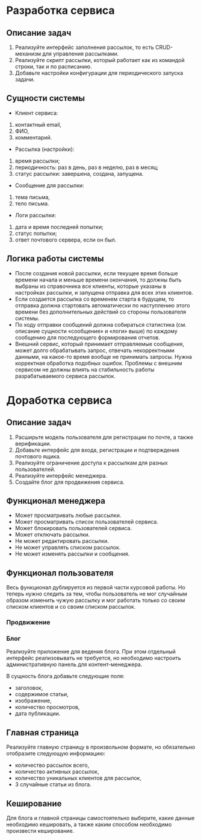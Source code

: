 # Разработка сервиса
## Описание задач

1. Реализуйте интерфейс заполнения рассылок, то есть CRUD-механизм для управления рассылками.
2. Реализуйте скрипт рассылки, который работает как из командой строки, так и по расписанию.
3. Добавьте настройки конфигурации для периодического запуска задачи.

## Сущности системы
* Клиент сервиса:
1. контактный email,
2. ФИО,
3. комментарий.
* Рассылка (настройки):
1. время рассылки;
2. периодичность: раз в день, раз в неделю, раз в месяц;
3. статус рассылки: завершена, создана, запущена.
* Сообщение для рассылки:
1. тема письма,
2. тело письма.
* Логи рассылки:
1. дата и время последней попытки;
2. статус попытки;
3. ответ почтового сервера, если он был.

## Логика работы системы
* После создания новой рассылки, если текущее время больше времени начала и меньше времени окончания, то должны быть выбраны из справочника все клиенты, которые указаны в настройках рассылки, и запущена отправка для всех этих клиентов.
* Если создается рассылка со временем старта в будущем, то отправка должна стартовать автоматически по наступлению этого времени без дополнительных действий со стороны пользователя системы.
* По ходу отправки сообщений должна собираться статистика (см. описание сущности «сообщение» и «логи» выше) по каждому сообщению для последующего формирования отчетов.
* Внешний сервис, который принимает отправляемые сообщения, может долго обрабатывать запрос, отвечать некорректными данными, на какое-то время вообще не принимать запросы. Нужна корректная обработка подобных ошибок. Проблемы с внешним сервисом не должны влиять на стабильность работы разрабатываемого сервиса рассылок.

# Доработка сервиса

## Описание задач
1. Расширьте модель пользователя для регистрации по почте, а также верификации.
2. Добавьте интерфейс для входа, регистрации и подтверждения почтового ящика.
3. Реализуйте ограничение доступа к рассылкам для разных пользователей.
4. Реализуйте интерфейс менеджера.
5. Создайте блог для продвижения сервиса.

## Функционал менеджера
* Может просматривать любые рассылки.
* Может просматривать список пользователей сервиса.
* Может блокировать пользователей сервиса.
* Может отключать рассылки.
* Не может редактировать рассылки.
* Не может управлять списком рассылок.
* Не может изменять рассылки и сообщения.

## Функционал пользователя
Весь функционал дублируется из первой части курсовой работы. Но теперь нужно следить за тем, чтобы пользователь не мог случайным образом изменить чужую рассылку и мог работать только со своим списком клиентов и со своим списком рассылок.

### Продвижение
### Блог

Реализуйте приложение для ведения блога. При этом отдельный интерфейс реализовывать не требуется, но необходимо настроить административную панель для контент-менеджера.

В сущность блога добавьте следующие поля:

* заголовок,
* содержимое статьи,
* изображение,
* количество просмотров,
* дата публикации.
## Главная страница

Реализуйте главную страницу в произвольном формате, но обязательно отобразите следующую информацию:

* количество рассылок всего,
* количество активных рассылок,
* количество уникальных клиентов для рассылок,
* 3 случайные статьи из блога.

## Кеширование

Для блога и главной страницы самостоятельно выберите, какие данные необходимо кешировать, а также каким способом необходимо произвести кеширование.
